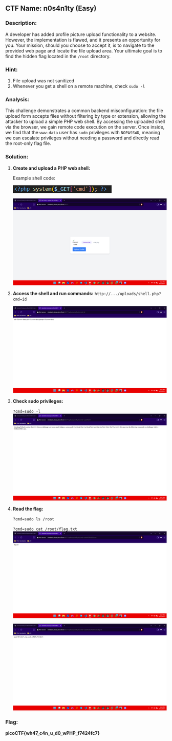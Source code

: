﻿##  CTF Name: n0s4n1ty (Easy)

### Description:
A developer has added profile picture upload functionality to a website. However, the implementation is flawed, and it presents an opportunity for you. Your mission, should you choose to accept it, is to navigate to the provided web page and locate the file upload area. Your ultimate goal is to find the hidden flag located in the `/root` directory.

### Hint:
1. File upload was not sanitized
2. Whenever you get a shell on a remote machine, check `sudo -l`

### Analysis:
This challenge demonstrates a common backend misconfiguration: the file upload form accepts files without filtering by type or extension, allowing the attacker to upload a simple PHP web shell. By accessing the uploaded shell via the browser, we gain remote code execution on the server. Once inside, we find that the `www-data` user has `sudo` privileges with `NOPASSWD`, meaning we can escalate privileges without needing a password and directly read the root-only flag file.

### Solution:
1. **Create and upload a PHP web shell:**
    
    Example shell code:

    ![f](./documentation/image.png)

    
    ![f](./documentation/Screenshot%20(710).png)
    
2. **Access the shell and run commands:**
``http://.../uploads/shell.php?cmd=id``

    ![f](./documentation/Screenshot%20(712).png)

3. **Check sudo privileges:**

    ``?cmd=sudo -l
``
    ![f](./documentation/Screenshot%20(713).png)
4. **Read the flag:**

    ``?cmd=sudo ls /root
`` 
    
    ``?cmd=sudo cat /root/flag.txt
``
![f](./documentation/Screenshot%20(714).png)

    ![f](./documentation/Screenshot%20(715).png)


### Flag:
**picoCTF{wh47_c4n_u_d0_wPHP_f7424fc7}**
